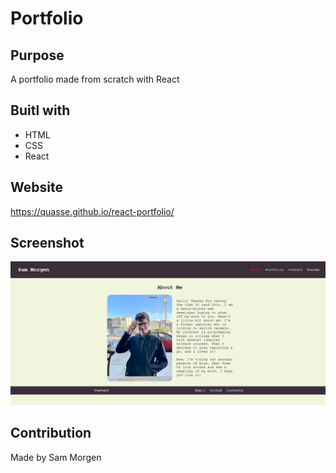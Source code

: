 # Portfolio

## Purpose

A portfolio made from scratch with React

## Buitl with

- HTML
- CSS
- React

## Website

https://quasse.github.io/react-portfolio/

## Screenshot

![Screenshot of web page](src/assets/images/react-portfolio-screenshot.png)

## Contribution

Made by Sam Morgen
